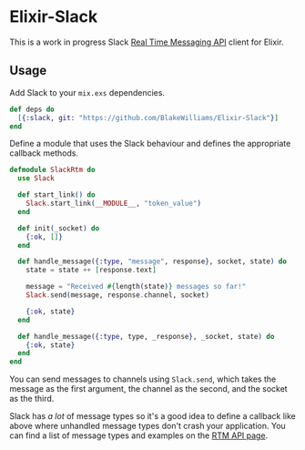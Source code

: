 # Elixir-Slack

This is a work in progress Slack [Real Time Messaging API] client for Elixir.

[Real time Messaging API]: https://api.slack.com/rtm

## Usage

Add Slack to your `mix.exs` dependencies.

```elixir
def deps do
  [{:slack, git: "https://github.com/BlakeWilliams/Elixir-Slack"}]
end
```

Define a module that uses the Slack behaviour and defines the appropriate
callback methods.

```elixir
defmodule SlackRtm do
  use Slack

  def start_link() do
    Slack.start_link(__MODULE__, "token_value")
  end

  def init(_socket) do
    {:ok, []}
  end

  def handle_message({:type, "message", response}, socket, state) do
    state = state ++ [response.text]

    message = "Received #{length(state)} messages so far!"
    Slack.send(message, response.channel, socket)

    {:ok, state}
  end

  def handle_message({:type, type, _response}, _socket, state) do
    {:ok, state}
  end
end
```

You can send messages to channels using `Slack.send`, which takes the message as
the first argument, the channel as the second, and the socket as the third.

Slack has *a lot* of message types so it's a good idea to define a callback like
above where unhandled message types don't crash your application. You can find a
list of message types and examples on the [RTM API page].

[RTM API page]: https://api.slack.com/rtm
